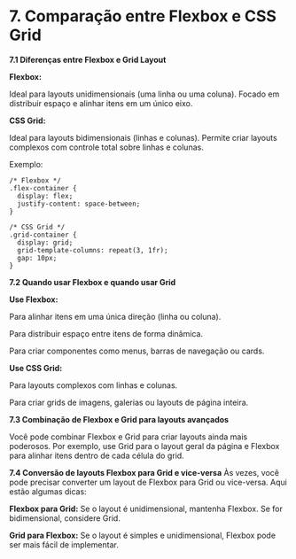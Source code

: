 # 7. Comparação entre Flexbox e CSS Grid
**7.1 Diferenças entre Flexbox e Grid Layout**

**Flexbox:**

Ideal para layouts unidimensionais (uma linha ou uma coluna). Focado em distribuir espaço e alinhar itens em um único eixo.

**CSS Grid:**

Ideal para layouts bidimensionais (linhas e colunas). Permite criar layouts complexos com controle total sobre linhas e colunas.

Exemplo:
```
/* Flexbox */
.flex-container {
  display: flex;
  justify-content: space-between;
}

/* CSS Grid */
.grid-container {
  display: grid;
  grid-template-columns: repeat(3, 1fr);
  gap: 10px;
}
```

**7.2 Quando usar Flexbox e quando usar Grid**

**Use Flexbox:**

Para alinhar itens em uma única direção (linha ou coluna).

Para distribuir espaço entre itens de forma dinâmica.

Para criar componentes como menus, barras de navegação ou cards.

**Use CSS Grid:**

Para layouts complexos com linhas e colunas.

Para criar grids de imagens, galerias ou layouts de página inteira.

**7.3 Combinação de Flexbox e Grid para layouts avançados**

Você pode combinar Flexbox e Grid para criar layouts ainda mais poderosos. Por exemplo, use Grid para o layout geral da página e Flexbox para alinhar itens dentro de cada célula do grid.

**7.4 Conversão de layouts Flexbox para Grid e vice-versa**
Às vezes, você pode precisar converter um layout de Flexbox para Grid ou vice-versa. Aqui estão algumas dicas:

**Flexbox para Grid:** Se o layout é unidimensional, mantenha Flexbox. Se for bidimensional, considere Grid.

**Grid para Flexbox:** Se o layout é simples e unidimensional, Flexbox pode ser mais fácil de implementar.
